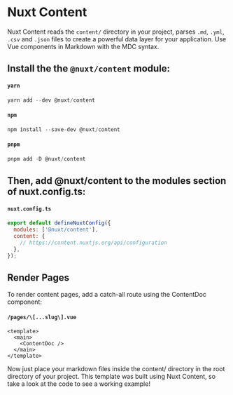 # Nuxt Content

Nuxt Content reads the `content/` directory in your project, parses `.md`, `.yml`, `.csv` and `.json` files to create a powerful data layer for your application. Use Vue components in Markdown with the MDC syntax.

## Install the the `@nuxt/content` module:

#### `yarn`

```js
yarn add --dev @nuxt/content
```

#### `npm`

```js
npm install --save-dev @nuxt/content
```

#### `pnpm`

```js
pnpm add -D @nuxt/content
```

## Then, add @nuxt/content to the modules section of nuxt.config.ts:

#### `nuxt.config.ts`

```js
export default defineNuxtConfig({
  modules: ['@nuxt/content'],
  content: {
    // https://content.nuxtjs.org/api/configuration
  },
});
```

## Render Pages

To render content pages, add a catch-all route using the ContentDoc component:

#### `/pages/\[...slug\].vue`

```vue
<template>
  <main>
    <ContentDoc />
  </main>
</template>
```

Now just place your markdown files inside the content/ directory in the root directory of your project. This template was built using Nuxt Content, so take a look at the code to see a working example!
